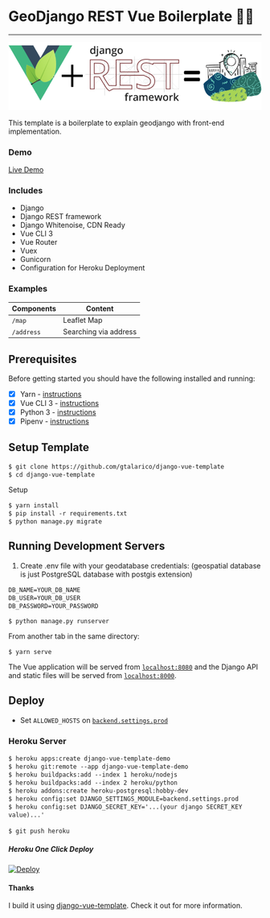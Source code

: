 # GeoDjango REST Vue Boilerplate 💚🐍
___
![Vue Logo](./src/assets/main-logo.png "Vue Logo")

This template is a boilerplate to explain geodjango with front-end implementation. 

### Demo

[Live Demo](https://geodjango-rest-vue-boilerplate.herokuapp.com/)

### Includes

* Django
* Django REST framework
* Django Whitenoise, CDN Ready
* Vue CLI 3
* Vue Router
* Vuex
* Gunicorn
* Configuration for Heroku Deployment


### Examples


| Components             |  Content                                   |
|----------------------|--------------------------------------------|
| `/map`           | Leaflet Map          |
| `/address`       | Searching via address                        |


## Prerequisites

Before getting started you should have the following installed and running:

- [X] Yarn - [instructions](https://yarnpkg.com/en/docs/install)
- [X] Vue CLI 3 - [instructions](https://cli.vuejs.org/guide/installation.html)
- [X] Python 3 - [instructions](https://wiki.python.org/moin/BeginnersGuide)
- [X] Pipenv - [instructions](https://pipenv.readthedocs.io/en/latest/install/#installing-pipenv)

## Setup Template

```
$ git clone https://github.com/gtalarico/django-vue-template
$ cd django-vue-template
```

Setup
```
$ yarn install
$ pip install -r requirements.txt
$ python manage.py migrate
```

## Running Development Servers

1. Create .env file with your geodatabase credentials:
(geospatial database is just PostgreSQL database with postgis extension)
```
DB_NAME=YOUR_DB_NAME
DB_USER=YOUR_DB_USER
DB_PASSWORD=YOUR_PASSWORD
```

```
$ python manage.py runserver
```

From another tab in the same directory:

```
$ yarn serve
```

The Vue application will be served from [`localhost:8080`](http://localhost:8080/) and the Django API
and static files will be served from [`localhost:8000`](http://localhost:8000/).


## Deploy

* Set `ALLOWED_HOSTS` on [`backend.settings.prod`](/backend/settings/prod.py)

### Heroku Server

```
$ heroku apps:create django-vue-template-demo
$ heroku git:remote --app django-vue-template-demo
$ heroku buildpacks:add --index 1 heroku/nodejs
$ heroku buildpacks:add --index 2 heroku/python
$ heroku addons:create heroku-postgresql:hobby-dev
$ heroku config:set DJANGO_SETTINGS_MODULE=backend.settings.prod
$ heroku config:set DJANGO_SECRET_KEY='...(your django SECRET_KEY value)...'

$ git push heroku
```

##### Heroku One Click Deploy

[![Deploy](https://www.herokucdn.com/deploy/button.svg)](https://heroku.com/deploy?template=https://github.com/hvitis/geodjango-rest-vue-boilerplate)

#### Thanks

I build it using [django-vue-template][0]. Check it out for more information.


[0]: https://github.com/gtalarico/django-vue-template